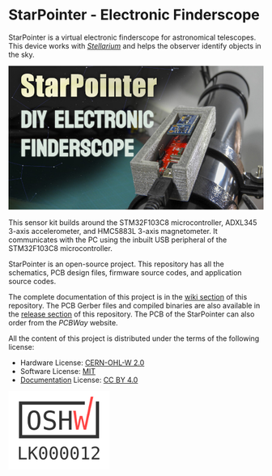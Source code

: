 # StarPointer - Electronic Finderscope

StarPointer is a virtual electronic finderscope for astronomical telescopes. This device works with [*Stellarium*](http://stellarium.org) and helps the observer identify objects in the sky.

[![StarPointer - DIY Electronic Finderscope](https://raw.githubusercontent.com/dilshan/star-pointer/main/starpointer-thumbnail.jpg)](https://youtu.be/OOE7l4sul2Y)

This sensor kit builds around the STM32F103C8 microcontroller, ADXL345 3-axis accelerometer, and HMC5883L 3-axis magnetometer. It communicates with the PC using the inbuilt USB peripheral of the STM32F103C8 microcontroller.

StarPointer is an open-source project. This repository has all the schematics, PCB design files, firmware source codes, and application source codes.

The complete documentation of this project is in the [wiki section](https://github.com/dilshan/star-pointer/wiki) of this repository. The PCB Gerber files and compiled binaries are also available in the [release section](https://github.com/dilshan/star-pointer/releases) of this repository. The PCB of the StarPointer can also order from the *PCBWay* website.

All the content of this project is distributed under the terms of the following license:

-   Hardware License: [CERN-OHL-W 2.0](https://ohwr.org/cern_ohl_w_v2.txt)
-   Software License: [MIT](https://github.com/dilshan/star-pointer/blob/main/LICENSE)
-   [Documentation](https://github.com/dilshan/star-pointer/wiki) License: [CC BY 4.0](https://creativecommons.org/licenses/by/4.0/)

[![LK000012](https://raw.githubusercontent.com/dilshan/star-pointer/main/resources/oshwa-LK000012-small.png)](https://certification.oshwa.org/lk000012.html)
